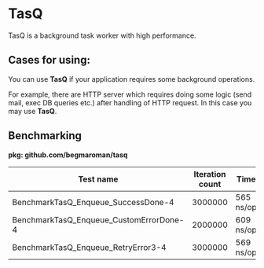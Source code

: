 # TasQ 
TasQ is a background task worker with high performance.

## Cases for using:
You can use **TasQ** if your application requires some background operations. 

For example, there are HTTP server which requires doing some logic (send mail, exec DB queries etc.) after handling of HTTP request. In this case you may use **TasQ**.

## Benchmarking

**pkg: github.com/begmaroman/tasq**

|Test name|Iteration count|Time|
|---|---|---|
|BenchmarkTasQ_Enqueue_SuccessDone-4|3000000|565 ns/op|
|BenchmarkTasQ_Enqueue_CustomErrorDone-4|2000000|609 ns/op|
|BenchmarkTasQ_Enqueue_RetryError3-4|3000000|569 ns/op|